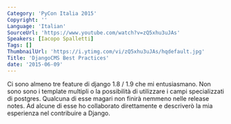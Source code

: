 ```yaml
---
Category: 'PyCon Italia 2015'
Copyright: ''
Language: 'Italian'
SourceUrl: 'https://www.youtube.com/watch?v=zQ5xhu3uJAs'
Speakers: [Iacopo Spalletti]
Tags: []
ThumbnailUrl: 'https://i.ytimg.com/vi/zQ5xhu3uJAs/hqdefault.jpg'
Title: 'DjangoCMS Best Practices'
date: '2015-06-09'
---
```

Ci sono almeno tre feature di django 1.8 / 1.9 che mi entusiasmano. Non sono sono i template multipli o la possibilità di utilizzare i campi specializzati di postgres. Qualcuna di esse magari non finirà nemmeno nelle release notes. Ad alcune di esse ho collaborato direttamente e descriverò la mia esperienza nel contribuire a Django.